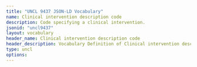 ```yaml
---
title: "UNCL 9437 JSON-LD Vocabulary"
name: Clinical intervention description code
description: Code specifying a clinical intervention.
jsonid: "uncl9437"
layout: vocabulary
header_name: Clinical intervention description code
header_description: Vocabulary Definition of Clinical intervention description code semantics in HTML format. JSON-LD format is available at [uncl9437.jsonld](/vocabulary/uncl9437.jsonld)
type: uncl
options:
---
```

